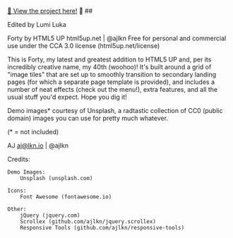 <p>
<a href="https://lj-luka.github.io/LumiJLuka.github.io" target="_blank" rel="noopener noreferrer"> 🔗 View the project here!</a>
👀
## </p>

Edited by Lumi Luka

Forty by HTML5 UP
html5up.net | @ajlkn
Free for personal and commercial use under the CCA 3.0 license (html5up.net/license)

This is Forty, my latest and greatest addition to HTML5 UP and, per its incredibly
creative name, my 40th (woohoo)! It's built around a grid of "image tiles" that are
set up to smoothly transition to secondary landing pages (for which a separate page
template is provided), and includes a number of neat effects (check out the menu!),
extra features, and all the usual stuff you'd expect. Hope you dig it!

Demo images* courtesy of Unsplash, a radtastic collection of CC0 (public domain) images
you can use for pretty much whatever.

(* = not included)

AJ
aj@lkn.io | @ajlkn


Credits:

	Demo Images:
		Unsplash (unsplash.com)

	Icons:
		Font Awesome (fontawesome.io)

	Other:
		jQuery (jquery.com)
		Scrollex (github.com/ajlkn/jquery.scrollex)
		Responsive Tools (github.com/ajlkn/responsive-tools)
